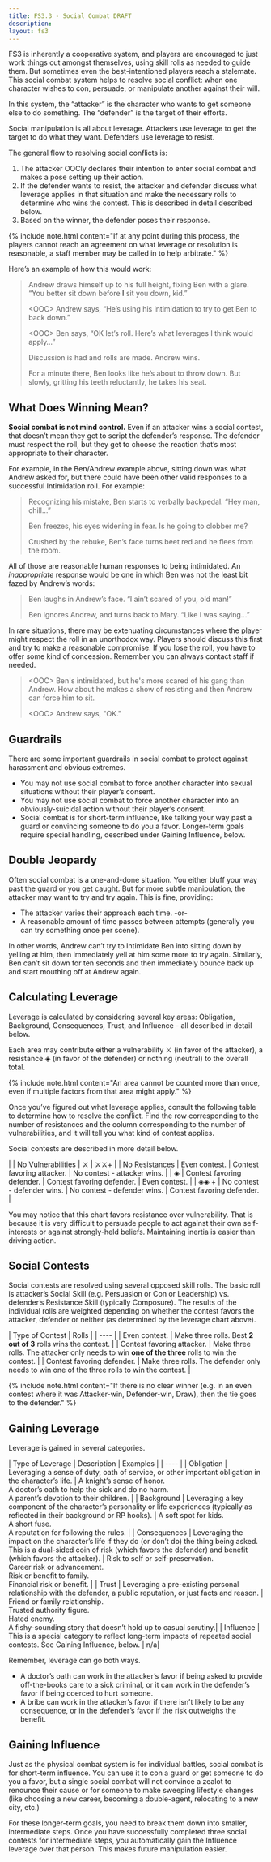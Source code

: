```yaml
---
title: FS3.3 - Social Combat DRAFT
description:
layout: fs3
---
```


FS3 is inherently a cooperative system, and players are encouraged to just work things out amongst themselves, using skill rolls as needed to guide them.  But sometimes even the best-intentioned players reach a stalemate.  This social combat system helps to resolve social conflict: when one character wishes to con, persuade, or manipulate another against their will.

In this system, the “attacker” is the character who wants to get someone else to do something.  The “defender” is the target of their efforts.

Social manipulation is all about leverage.  Attackers use leverage to get the target to do what they want.  Defenders use leverage to resist.  

The general flow to resolving social conflicts is:

1. The attacker OOCly declares their intention to enter social combat and makes a pose setting up their action.
2. If the defender wants to resist, the attacker and defender discuss what leverage applies in that situation and make the necessary rolls to determine who wins the contest.  This is described in detail described below.
3. Based on the winner, the defender poses their response.

{% include note.html content="If at any point during this process, the players cannot reach an agreement on what leverage or resolution is reasonable, a staff member may be called in to help arbitrate." %}

Here’s an example of how this would work:

> Andrew draws himself up to his full height, fixing Ben with a glare.  “You better sit down before **I** sit you down, kid.”
>
> &lt;OOC&gt; Andrew says, “He’s using his intimidation to try to get Ben to back down.”
>
> &lt;OOC&gt; Ben says,  “OK let’s roll.  Here’s what leverages I think would apply…”
>
> Discussion is had and rolls are made.  Andrew wins.
>
> For a minute there, Ben looks like he’s about to throw down.  But slowly, gritting his teeth reluctantly, he takes his seat.

## What Does Winning Mean?

**Social combat is not mind control.**  Even if an attacker wins a social contest, that doesn’t mean they get to script the defender’s response.  The defender must respect the roll, but they get to choose the reaction that’s most appropriate to their character.

For example, in the Ben/Andrew example above, sitting down was what Andrew asked for, but there could have been other valid responses to a successful Intimidation roll.  For example:

> Recognizing his mistake, Ben starts to verbally backpedal.  “Hey man, chill...”
>
> Ben freezes, his eyes widening in fear.  Is he going to clobber me?
>
> Crushed by the rebuke, Ben’s face turns beet red and he flees from the room.

All of those are reasonable human responses to being intimidated.  An *inappropriate* response would be one in which Ben was not the least bit fazed by Andrew’s words:

> Ben laughs in Andrew’s face.  “I ain’t scared of you, old man!”
>
> Ben ignores Andrew, and turns back to Mary.  “Like I was saying...”

In rare situations, there may be extenuating circumstances where the player might respect the roll in an unorthodox way.  Players should discuss this first and try to make a reasonable compromise.  If you lose the roll, you have to offer some kind of concession.  Remember you can always contact staff if needed.

> &lt;OOC&gt; Ben's intimidated, but he's more scared of his gang than Andrew.  How about he makes a show of resisting and then Andrew can force him to sit.
>
> &lt;OOC&gt; Andrew says, "OK."

## Guardrails

There are some important guardrails in social combat to protect against harassment and obvious extremes.

* You may not use social combat to force another character into sexual situations without their player’s consent.
* You may not use social combat to force another character into an obviously-suicidal action without their player’s consent.
* Social combat is for short-term influence, like talking your way past a guard or convincing someone to do you a favor.  Longer-term goals require special handling, described under Gaining Influence, below.

## Double Jeopardy

Often social combat is a one-and-done situation.  You either bluff your way past the guard or you get caught.  But for more subtle manipulation, the attacker may want to try and try again. This is fine, providing:

* The attacker varies their approach each time. -or-
* A reasonable amount of time passes between attempts (generally you can try something once per scene).

In other words, Andrew can’t try to Intimidate Ben into sitting down by yelling at him, then immediately yell at him some more to try again.  Similarly, Ben can’t sit down for ten seconds and then immediately bounce back up and start mouthing off at Andrew again.

## Calculating Leverage

Leverage is calculated by considering several key areas: Obligation, Background, Consequences, Trust, and Influence - all described in detail below.  

Each area may contribute either a vulnerability ⚔ (in favor of the attacker), a resistance ◈ (in favor of the defender) or nothing (neutral) to the overall total.  

{% include note.html content="An area cannot be counted more than once, even if multiple factors from that area might apply." %}

Once you’ve figured out what leverage applies, consult the following table to determine how to resolve the conflict.  Find the row corresponding to the number of resistances and the column corresponding to the number of vulnerabilities, and it will tell you what kind of contest applies.

Social contests are described in more detail below.

|  | No Vulnerabilities | ⚔ | ⚔⚔+ |
| No Resistances | Even contest. | Contest favoring attacker. | No contest - attacker wins. |
| ◈ | Contest favoring defender. | Contest favoring defender. | Even contest. |
| ◈◈ + |  No contest - defender wins. | No contest - defender wins. | Contest favoring defender. |

You may notice that this chart favors resistance over vulnerability.  That is because it is very difficult to persuade people to act against their own self-interests or against strongly-held beliefs.  Maintaining inertia is easier than driving action.

## Social Contests

Social contests are resolved using several opposed skill rolls. The basic roll is attacker’s Social Skill (e.g. Persuasion or Con or Leadership) vs. defender’s Resistance Skill (typically Composure).  The results of the individual rolls are weighted depending on whether the contest favors the attacker, defender or neither (as determined by the leverage chart above).

| Type of Contest | Rolls |
| ---- | 
| Even contest. | Make three rolls.  Best **2 out of 3** rolls wins the contest. |
| Contest favoring attacker. | Make three rolls.  The attacker only needs to win **one of the three** rolls to win the contest. | 
| Contest favoring defender. | Make three rolls.  The defender only needs to win one of the three rolls to win the contest. |

{% include note.html content="If there is no clear winner (e.g. in an even contest where it was Attacker-win, Defender-win, Draw), then the tie goes to the defender." %}

## Gaining Leverage

Leverage is gained in several categories.

| Type of Leverage | Description | Examples |
| ---- |
| Obligation | Leveraging a sense of duty, oath of service, or other important obligation in the character’s life. | A knight’s sense of honor. <br/> A doctor’s oath to help the sick and do no harm. <br/>A parent’s devotion to their children. |
| Background | Leveraging a key component of the character’s personality or life experiences (typically as reflected in their background or RP hooks). | A soft spot for kids. <br/>A short fuse. <br/>A reputation for following the rules. |
| Consequences | Leveraging the impact on the character’s life if they do (or don’t do) the thing being asked.  This is a dual-sided coin of risk (which favors the defender) and benefit (which favors the attacker). | Risk to self or self-preservation.<br/>Career risk or advancement.<br/>Risk or benefit to family.<br/>Financial risk or benefit. |
| Trust | Leveraging a pre-existing personal relationship with the defender, a public reputation, or just facts and reason. | Friend or family relationship. <br/>Trusted authority figure.<br/>Hated enemy.<br/>A fishy-sounding story that doesn’t hold up to casual scrutiny.|
| Influence | This is a special category to reflect long-term impacts of repeated social contests.  See Gaining Influence, below. | n/a|

Remember, leverage can go both ways.  

* A doctor’s oath can work in the attacker’s favor if being asked to provide off-the-books care to a sick criminal, or it can work in the defender’s favor if being coerced to hurt someone.
* A bribe can work in the attacker’s favor if there isn’t likely to be any consequence, or in the defender’s favor if the risk outweighs the benefit.

## Gaining Influence

Just as the physical combat system is for individual battles, social combat is for short-term influence.  You can use it to con a guard or get someone to do you a favor, but a single social combat will not convince a zealot to renounce their cause or for someone to make sweeping lifestyle changes (like choosing a new career, becoming a double-agent, relocating to a new city, etc.)

For these longer-term goals, you need to break them down into smaller, intermediate steps.  Once you have successfully completed three social contests for intermediate steps, you automatically gain the Influence leverage over that person.  This makes future manipulation easier.
